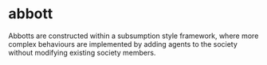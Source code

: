 # abbott
Abbotts are constructed within a subsumption style framework, where more complex behaviours are implemented by adding agents to the society without modifying existing society members.
